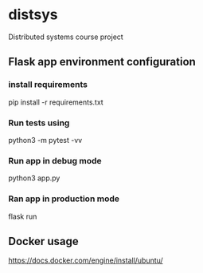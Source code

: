 # distsys
Distributed systems course project


## Flask app environment configuration
### install requirements
pip install -r requirements.txt

### Run tests using
python3 -m pytest -vv

### Run app in debug mode
python3 app.py

### Ran app in production mode
flask run

## Docker usage
https://docs.docker.com/engine/install/ubuntu/